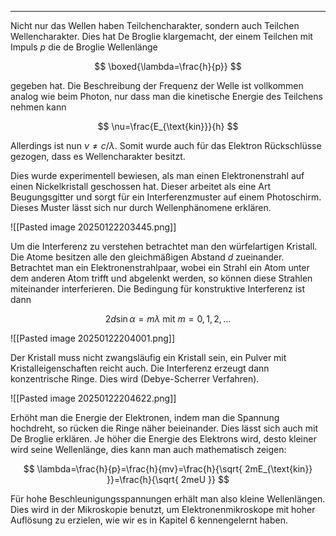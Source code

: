 ***

Nicht nur das Wellen haben Teilchencharakter, sondern auch Teilchen Wellencharakter. Dies hat De Broglie klargemacht, der einem Teilchen mit Impuls $p$ die de Broglie Wellenlänge

$$
\boxed{\lambda=\frac{h}{p}}
$$

gegeben hat. Die Beschreibung der Frequenz der Welle ist vollkommen analog wie beim Photon, nur dass man die kinetische Energie des Teilchens nehmen kann

$$
\nu=\frac{E_{\text{kin}}}{h}
$$

Allerdings ist nun $\nu\neq c /\lambda$. Somit wurde auch für das Elektron Rückschlüsse gezogen, dass es Wellencharakter besitzt.

Dies wurde experimentell bewiesen, als man einen Elektronenstrahl auf einen Nickelkristall geschossen hat. Dieser arbeitet als eine Art Beugungsgitter und sorgt für ein Interferenzmuster auf einem Photoschirm. Dieses Muster lässt sich nur durch Wellenphänomene erklären.

![[Pasted image 20250122203445.png]]

Um die Interferenz zu verstehen betrachtet man den würfelartigen Kristall. Die Atome besitzen alle den gleichmäßigen Abstand $d$ zueinander. Betrachtet man ein Elektronenstrahlpaar, wobei ein Strahl ein Atom unter dem anderen Atom trifft und abgelenkt werden, so können diese Strahlen miteinander interferieren. Die Bedingung für konstruktive Interferenz ist dann

$$
2d\sin \alpha=m\lambda\text{ mit } m=0,1,2,\dots
$$

![[Pasted image 20250122204001.png]]

Der Kristall muss nicht zwangsläufig ein Kristall sein, ein Pulver mit Kristalleigenschaften reicht auch. Die Interferenz erzeugt dann konzentrische Ringe. Dies wird (Debye-Scherrer Verfahren).

![[Pasted image 20250122204622.png]]

Erhöht man die Energie der Elektronen, indem man die Spannung hochdreht, so rücken die Ringe näher beieinander. Dies lässt sich auch mit De Broglie erklären. Je höher die Energie des Elektrons wird, desto kleiner wird seine Wellenlänge, dies kann man auch mathematisch zeigen:

$$
\lambda=\frac{h}{p}=\frac{h}{mv}=\frac{h}{\sqrt{ 2mE_{\text{kin}} }}=\frac{h}{\sqrt{ 2meU }}
$$

Für hohe Beschleunigungsspannungen erhält man also kleine Wellenlängen. Dies wird in der Mikroskopie benutzt, um Elektronenmikroskope mit hoher Auflösung zu erzielen, wie wir es in Kapitel 6 kennengelernt haben.

